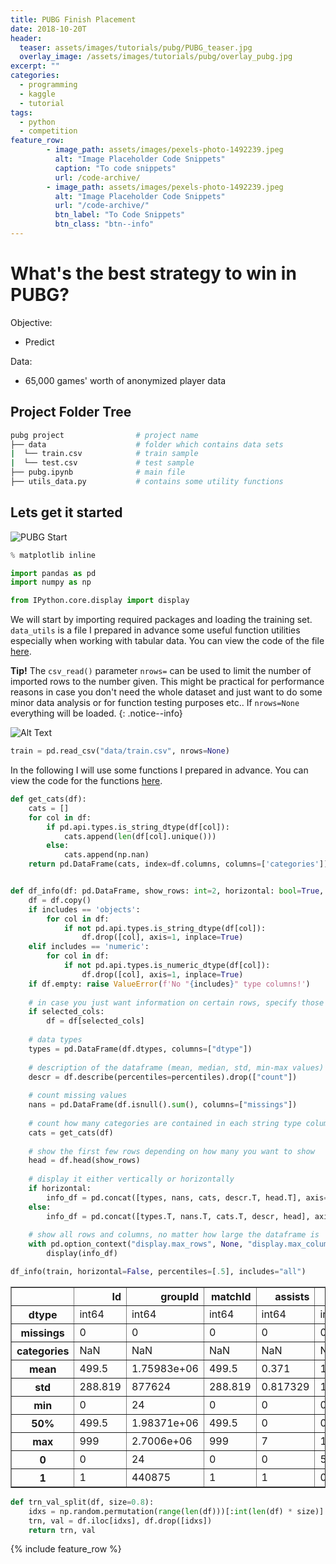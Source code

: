 ```yaml
---
title: PUBG Finish Placement
date: 2018-10-20T
header:
  teaser: assets/images/tutorials/pubg/PUBG_teaser.jpg
  overlay_image: /assets/images/tutorials/pubg/overlay_pubg.jpg
excerpt: ""
categories:
  - programming
  - kaggle
  - tutorial
tags:
  - python
  - competition
feature_row:
        - image_path: assets/images/pexels-photo-1492239.jpeg
          alt: "Image Placeholder Code Snippets"
          caption: "To code snippets"
          url: /code-archive/
        - image_path: assets/images/pexels-photo-1492239.jpeg
          alt: "Image Placeholder Code Snippets"
          url: "/code-archive/"
          btn_label: "To Code Snippets"
          btn_class: "btn--info"
---
```

# What's the best strategy to win in PUBG?

Objective:
- Predict 

Data:
- 65,000 games' worth of anonymized player data

<h2>Project Folder Tree</h2>

```bash
pubg project                # project name
├── data                    # folder which contains data sets
|  └── train.csv            # train sample
|  └── test.csv             # test sample
├── pubg.ipynb              # main file
├── utils_data.py           # contains some utility functions
```

## Lets get it started

![PUBG Start](https://media3.giphy.com/media/3oKIPmaM8aFolCcuI0/giphy.gif?cid=3640f6095bcd07f94d6745734149843e)

```python
% matplotlib inline

import pandas as pd
import numpy as np

from IPython.core.display import display
```

We will start by importing required packages and loading the training set. `data_utils` is a file I prepared in advance some useful function utilities especially when working with tabular data.
You can view the code of the file [here](/code_snippets/utils_data/).

**Tip!** The `csv_read()` parameter `nrows=` can be used to limit the number of imported rows to the number given. This might be practical for performance reasons in case you don't need the whole dataset and just want to do some minor data analysis or for function testing purposes etc.. If `nrows=None` everything will be loaded.
{: .notice--info}

![Alt Text](https://media.giphy.com/media/vFKqnCdLPNOKc/giphy.gif)


```python
train = pd.read_csv("data/train.csv", nrows=None)
```

In the following I will use some functions I prepared in advance. You can view the code for the functions [here](/code_snippets/utils_data/).

```python
def get_cats(df):
    cats = []
    for col in df:
        if pd.api.types.is_string_dtype(df[col]):
            cats.append(len(df[col].unique()))
        else:
            cats.append(np.nan)
    return pd.DataFrame(cats, index=df.columns, columns=['categories'])


def df_info(df: pd.DataFrame, show_rows: int=2, horizontal: bool=True, percentiles: list=[.25, .5, .75], selected_cols: list=None, includes: str=None): 
    df = df.copy()
    if includes == 'objects':
        for col in df:
            if not pd.api.types.is_string_dtype(df[col]): 
                df.drop([col], axis=1, inplace=True)
    elif includes == 'numeric':
        for col in df:
            if not pd.api.types.is_numeric_dtype(df[col]): 
                df.drop([col], axis=1, inplace=True)
    if df.empty: raise ValueError(f'No "{includes}" type columns!')
    
    # in case you just want information on certain rows, specify those columns in selected_cols
    if selected_cols:
        df = df[selected_cols]
    
    # data types
    types = pd.DataFrame(df.dtypes, columns=["dtype"])
    
    # description of the dataframe (mean, median, std, min-max values)
    descr = df.describe(percentiles=percentiles).drop(["count"])
    
    # count missing values
    nans = pd.DataFrame(df.isnull().sum(), columns=["missings"])
    
    # count how many categories are contained in each string type column
    cats = get_cats(df)
    
    # show the first few rows depending on how many you want to show
    head = df.head(show_rows)
    
    # display it either vertically or horizontally
    if horizontal:
        info_df = pd.concat([types, nans, cats, descr.T, head.T], axis=1)
    else:
        info_df = pd.concat([types.T, nans.T, cats.T, descr, head], axis=0)
            
    # show all rows and columns, no matter how large the dataframe is
    with pd.option_context("display.max_rows", None, "display.max_columns", None):
        display(info_df) 
```


```python
df_info(train, horizontal=False, percentiles=[.5], includes="all")
```


<div>
<style scoped>
    .dataframe tbody tr th:only-of-type {
        vertical-align: middle;
    }

    .dataframe tbody tr th {
        vertical-align: top;
    }

    .dataframe thead th {
        text-align: right;
    }
</style>
<table border="1" class="dataframe">
  <thead>
    <tr style="text-align: right;">
      <th></th>
      <th>Id</th>
      <th>groupId</th>
      <th>matchId</th>
      <th>assists</th>
      <th>boosts</th>
      <th>damageDealt</th>
      <th>DBNOs</th>
      <th>headshotKills</th>
      <th>heals</th>
      <th>killPlace</th>
      <th>killPoints</th>
      <th>kills</th>
      <th>killStreaks</th>
      <th>longestKill</th>
      <th>maxPlace</th>
      <th>numGroups</th>
      <th>revives</th>
      <th>rideDistance</th>
      <th>roadKills</th>
      <th>swimDistance</th>
      <th>teamKills</th>
      <th>vehicleDestroys</th>
      <th>walkDistance</th>
      <th>weaponsAcquired</th>
      <th>winPoints</th>
      <th>winPlacePerc</th>
    </tr>
  </thead>
  <tbody>
    <tr>
      <th>dtype</th>
      <td>int64</td>
      <td>int64</td>
      <td>int64</td>
      <td>int64</td>
      <td>int64</td>
      <td>float64</td>
      <td>int64</td>
      <td>int64</td>
      <td>int64</td>
      <td>int64</td>
      <td>int64</td>
      <td>int64</td>
      <td>int64</td>
      <td>float64</td>
      <td>int64</td>
      <td>int64</td>
      <td>int64</td>
      <td>float64</td>
      <td>int64</td>
      <td>float64</td>
      <td>int64</td>
      <td>int64</td>
      <td>float64</td>
      <td>int64</td>
      <td>int64</td>
      <td>float64</td>
    </tr>
    <tr>
      <th>missings</th>
      <td>0</td>
      <td>0</td>
      <td>0</td>
      <td>0</td>
      <td>0</td>
      <td>0</td>
      <td>0</td>
      <td>0</td>
      <td>0</td>
      <td>0</td>
      <td>0</td>
      <td>0</td>
      <td>0</td>
      <td>0</td>
      <td>0</td>
      <td>0</td>
      <td>0</td>
      <td>0</td>
      <td>0</td>
      <td>0</td>
      <td>0</td>
      <td>0</td>
      <td>0</td>
      <td>0</td>
      <td>0</td>
      <td>0</td>
    </tr>
    <tr>
      <th>categories</th>
      <td>NaN</td>
      <td>NaN</td>
      <td>NaN</td>
      <td>NaN</td>
      <td>NaN</td>
      <td>NaN</td>
      <td>NaN</td>
      <td>NaN</td>
      <td>NaN</td>
      <td>NaN</td>
      <td>NaN</td>
      <td>NaN</td>
      <td>NaN</td>
      <td>NaN</td>
      <td>NaN</td>
      <td>NaN</td>
      <td>NaN</td>
      <td>NaN</td>
      <td>NaN</td>
      <td>NaN</td>
      <td>NaN</td>
      <td>NaN</td>
      <td>NaN</td>
      <td>NaN</td>
      <td>NaN</td>
      <td>NaN</td>
    </tr>
    <tr>
      <th>mean</th>
      <td>499.5</td>
      <td>1.75983e+06</td>
      <td>499.5</td>
      <td>0.371</td>
      <td>1.134</td>
      <td>174.757</td>
      <td>0.964</td>
      <td>0.341</td>
      <td>1.391</td>
      <td>42.427</td>
      <td>1116.12</td>
      <td>1.322</td>
      <td>0.699</td>
      <td>25.3916</td>
      <td>41.064</td>
      <td>39.613</td>
      <td>0.199</td>
      <td>387.059</td>
      <td>0.003</td>
      <td>3.97792</td>
      <td>0.014</td>
      <td>0.006</td>
      <td>1087.49</td>
      <td>3.717</td>
      <td>1506.99</td>
      <td>0.486571</td>
    </tr>
    <tr>
      <th>std</th>
      <td>288.819</td>
      <td>877624</td>
      <td>288.819</td>
      <td>0.817329</td>
      <td>1.70908</td>
      <td>230.343</td>
      <td>1.7337</td>
      <td>0.809552</td>
      <td>2.77954</td>
      <td>28.4318</td>
      <td>150.125</td>
      <td>2.17372</td>
      <td>0.806877</td>
      <td>51.0182</td>
      <td>23.7698</td>
      <td>23.1409</td>
      <td>0.547447</td>
      <td>1095.86</td>
      <td>0.0948683</td>
      <td>21.0137</td>
      <td>0.133498</td>
      <td>0.0772656</td>
      <td>1142.88</td>
      <td>2.97755</td>
      <td>39.9435</td>
      <td>0.316501</td>
    </tr>
    <tr>
      <th>min</th>
      <td>0</td>
      <td>24</td>
      <td>0</td>
      <td>0</td>
      <td>0</td>
      <td>0</td>
      <td>0</td>
      <td>0</td>
      <td>0</td>
      <td>1</td>
      <td>908</td>
      <td>0</td>
      <td>0</td>
      <td>0</td>
      <td>3</td>
      <td>3</td>
      <td>0</td>
      <td>0</td>
      <td>0</td>
      <td>0</td>
      <td>0</td>
      <td>0</td>
      <td>0</td>
      <td>0</td>
      <td>1349</td>
      <td>0</td>
    </tr>
    <tr>
      <th>50%</th>
      <td>499.5</td>
      <td>1.98371e+06</td>
      <td>499.5</td>
      <td>0</td>
      <td>0</td>
      <td>100</td>
      <td>0</td>
      <td>0</td>
      <td>0</td>
      <td>38</td>
      <td>1057.5</td>
      <td>1</td>
      <td>1</td>
      <td>1.406</td>
      <td>29</td>
      <td>28</td>
      <td>0</td>
      <td>0</td>
      <td>0</td>
      <td>0</td>
      <td>0</td>
      <td>0</td>
      <td>581.55</td>
      <td>3</td>
      <td>1500</td>
      <td>0.4792</td>
    </tr>
    <tr>
      <th>max</th>
      <td>999</td>
      <td>2.7006e+06</td>
      <td>999</td>
      <td>7</td>
      <td>10</td>
      <td>2285</td>
      <td>22</td>
      <td>8</td>
      <td>29</td>
      <td>98</td>
      <td>1792</td>
      <td>26</td>
      <td>4</td>
      <td>415.4</td>
      <td>100</td>
      <td>99</td>
      <td>5</td>
      <td>8197</td>
      <td>3</td>
      <td>251.8</td>
      <td>2</td>
      <td>1</td>
      <td>5176</td>
      <td>37</td>
      <td>1744</td>
      <td>1</td>
    </tr>
    <tr>
      <th>0</th>
      <td>0</td>
      <td>24</td>
      <td>0</td>
      <td>0</td>
      <td>5</td>
      <td>247.3</td>
      <td>2</td>
      <td>0</td>
      <td>4</td>
      <td>17</td>
      <td>1050</td>
      <td>2</td>
      <td>1</td>
      <td>65.32</td>
      <td>29</td>
      <td>28</td>
      <td>1</td>
      <td>591.3</td>
      <td>0</td>
      <td>0</td>
      <td>0</td>
      <td>0</td>
      <td>782.4</td>
      <td>4</td>
      <td>1458</td>
      <td>0.8571</td>
    </tr>
    <tr>
      <th>1</th>
      <td>1</td>
      <td>440875</td>
      <td>1</td>
      <td>1</td>
      <td>0</td>
      <td>37.65</td>
      <td>1</td>
      <td>1</td>
      <td>0</td>
      <td>45</td>
      <td>1072</td>
      <td>1</td>
      <td>1</td>
      <td>13.55</td>
      <td>26</td>
      <td>23</td>
      <td>0</td>
      <td>0</td>
      <td>0</td>
      <td>0</td>
      <td>0</td>
      <td>0</td>
      <td>119.6</td>
      <td>3</td>
      <td>1511</td>
      <td>0.04</td>
    </tr>
  </tbody>
</table>
</div>



```python
def trn_val_split(df, size=0.8):
    idxs = np.random.permutation(range(len(df)))[:int(len(df) * size)]
    trn, val = df.iloc[idxs], df.drop([idxs])
    return trn, val
```

{% include feature_row %}
